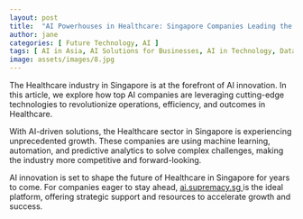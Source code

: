 ```yaml
---
layout: post
title:  "AI Powerhouses in Healthcare: Singapore Companies Leading the Charge"
author: jane
categories: [ Future Technology, AI ]
tags: [ AI in Asia, AI Solutions for Businesses, AI in Technology, Data Analytics ]
image: assets/images/8.jpg
---
```


The Healthcare industry in Singapore is at the forefront of AI innovation. In this article, we explore how top AI companies are leveraging cutting-edge technologies to revolutionize operations, efficiency, and outcomes in Healthcare.

With AI-driven solutions, the Healthcare sector in Singapore is experiencing unprecedented growth. These companies are using machine learning, automation, and predictive analytics to solve complex challenges, making the industry more competitive and forward-looking.

AI innovation is set to shape the future of Healthcare in Singapore for years to come. For companies eager to stay ahead, <a href="https://ai.supremacy.sg" target="_blank"> ai.supremacy.sg </a> is the ideal platform, offering strategic support and resources to accelerate growth and success.

